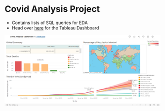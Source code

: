 # Covid Analysis Project

* Contains lists of SQL queries for EDA
* Head over [here](https://public.tableau.com/app/profile/syedkazim/viz/CovidAnalysisDashboard_16746795412570/Dashboard1) for the Tableau Dashboard

![alt text](https://github.com/Muhammad-Kazim/CovidAnalysisProject/blob/main/CovidAnalysisDashboard.png)
